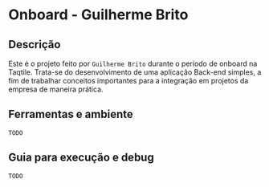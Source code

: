 # Onboard - Guilherme Brito
## Descrição
Este é o projeto feito por `Guilherme Brito` durante o período de onboard na Taqtile. Trata-se do desenvolvimento de uma aplicação Back-end simples, a fim de trabalhar conceitos importantes para a integração em projetos da empresa de maneira prática.

## Ferramentas e ambiente
`TODO`
## Guia para execução e debug
`TODO`